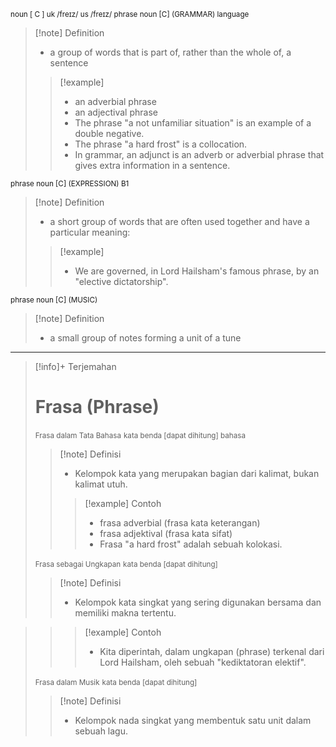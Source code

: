 <small>noun [ C ]
uk  /freɪz/ us  /freɪz/
phrase noun [C] (GRAMMAR)
language
</small>
>[!note] Definition
>- a group of words that is part of, rather than the whole of, a sentence
> > [!example] 
> > - an adverbial phrase
> > - an adjectival phrase
> > - The phrase "a not unfamiliar situation" is an example of a double negative.
> > - The phrase "a hard frost" is a collocation.
> > - In grammar, an adjunct is an adverb or adverbial phrase that gives extra information in a sentence.

<small>phrase noun [C] (EXPRESSION)
B1
</small>
>[!note] Definition
>- a short group of words that are often used together and have a particular meaning:
> > [!example] 
> > - We are governed, in Lord Hailsham's famous phrase, by an "elective dictatorship".

<small>phrase noun [C] (MUSIC)
</small>
>[!note] Definition
>- a small group of notes forming a unit of a tune

---

>[!info]+ Terjemahan
> # Frasa (Phrase)
><small>Frasa dalam Tata Bahasa</small>
><small>kata benda [dapat dihitung] </small>
><small>bahasa</small>
> > [!note] Definisi
> > - Kelompok kata yang merupakan bagian dari kalimat, bukan kalimat utuh.
> > > [!example] Contoh
> > > - frasa adverbial (frasa kata keterangan)
> > > - frasa adjektival (frasa kata sifat)
> > > - Frasa "a hard frost" adalah sebuah kolokasi.
>
><small>Frasa sebagai Ungkapan</small>
><small>kata benda [dapat dihitung]</small>
> > [!note] Definisi
> > - Kelompok kata singkat yang sering digunakan bersama dan memiliki makna tertentu.

> > > [!example] Contoh
> > > - Kita diperintah, dalam ungkapan (phrase) terkenal dari Lord Hailsham, oleh sebuah "kediktatoran elektif".
>
><small>Frasa dalam Musik</small>
><small>kata benda [dapat dihitung]</small>
> > [!note] Definisi
> > - Kelompok nada singkat yang membentuk satu unit dalam sebuah lagu.

